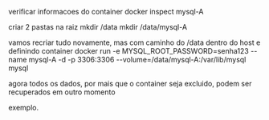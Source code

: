 verificar informacoes do container
docker inspect mysql-A

criar 2 pastas na raiz
mkdir /data
mkdir /data/mysql-A

vamos recriar tudo novamente, mas com caminho do /data dentro do host e definindo container
docker run -e MYSQL_ROOT_PASSWORD=senha123 --name mysql-A -d -p 3306:3306 --volume=/data/mysql-A:/var/lib/mysql mysql

agora todos os dados, por mais que o container seja excluido, podem ser recuperados em outro momento

exemplo.

